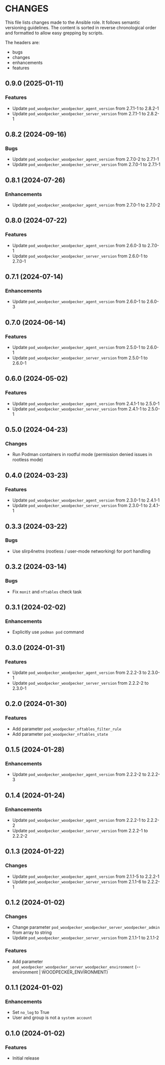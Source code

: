 # CHANGES

This file lists changes made to the Ansible role. It follows semantic versioning
guidelines. The content is sorted in reverse chronological order and formatted
to allow easy grepping by scripts.

The headers are:
- bugs
- changes
- enhancements
- features

## 0.9.0 (2025-01-11)

### Features

- Update `pod_woodpecker_woodpecker_agent_version` from 2.7.1-1 to 2.8.2-1
- Update `pod_woodpecker_woodpecker_server_version` from 2.7.1-1 to 2.8.2-1

## 0.8.2 (2024-09-16)

### Bugs

- Update `pod_woodpecker_woodpecker_agent_version` from 2.7.0-2 to 2.7.1-1
- Update `pod_woodpecker_woodpecker_server_version` from 2.7.0-1 to 2.7.1-1

## 0.8.1 (2024-07-26)

### Enhancements

- Update `pod_woodpecker_woodpecker_agent_version` from 2.7.0-1 to 2.7.0-2

## 0.8.0 (2024-07-22)

### Features

- Update `pod_woodpecker_woodpecker_agent_version` from 2.6.0-3 to 2.7.0-1
- Update `pod_woodpecker_woodpecker_server_version` from 2.6.0-1 to 2.7.0-1

## 0.7.1 (2024-07-14)

### Enhancements

- Update `pod_woodpecker_woodpecker_agent_version` from 2.6.0-1 to 2.6.0-3

## 0.7.0 (2024-06-14)

### Features

- Update `pod_woodpecker_woodpecker_agent_version` from 2.5.0-1 to 2.6.0-1
- Update `pod_woodpecker_woodpecker_server_version` from 2.5.0-1 to 2.6.0-1

## 0.6.0 (2024-05-02)

### Features

- Update `pod_woodpecker_woodpecker_agent_version` from 2.4.1-1 to 2.5.0-1
- Update `pod_woodpecker_woodpecker_server_version` from 2.4.1-1 to 2.5.0-1

## 0.5.0 (2024-04-23)

### Changes

- Run Podman containers in rootful mode (permission denied issues in rootless mode)

## 0.4.0 (2024-03-23)

### Features

- Update `pod_woodpecker_woodpecker_agent_version` from 2.3.0-1 to 2.4.1-1
- Update `pod_woodpecker_woodpecker_server_version` from 2.3.0-1 to 2.4.1-1

## 0.3.3 (2024-03-22)

### Bugs

- Use slirp4netns (rootless / user-mode networking) for port handling

## 0.3.2 (2024-03-14)

### Bugs

- Fix `monit` and `nftables` check task

## 0.3.1 (2024-02-02)

### Enhancements

- Explicitly use `podman pod` command

## 0.3.0 (2024-01-31)

### Features

- Update `pod_woodpecker_woodpecker_agent_version` from 2.2.2-3 to 2.3.0-1
- Update `pod_woodpecker_woodpecker_server_version` from 2.2.2-2 to 2.3.0-1

## 0.2.0 (2024-01-30)

### Features

- Add parameter `pod_woodpecker_nftables_filter_rule`
- Add parameter `pod_woodpecker_nftables_state`

## 0.1.5 (2024-01-28)

### Enhancements

- Update `pod_woodpecker_woodpecker_agent_version` from 2.2.2-2 to 2.2.2-3

## 0.1.4 (2024-01-24)

### Enhancements

- Update `pod_woodpecker_woodpecker_agent_version` from 2.2.2-1 to 2.2.2-2
- Update `pod_woodpecker_woodpecker_server_version` from 2.2.2-1 to 2.2.2-2

## 0.1.3 (2024-01-22)

### Changes

- Update `pod_woodpecker_woodpecker_agent_version` from 2.1.1-5 to 2.2.2-1
- Update `pod_woodpecker_woodpecker_server_version` from 2.1.1-6 to 2.2.2-1

## 0.1.2 (2024-01-02)

### Changes

- Change parameter `pod_woodpecker_woodpecker_server_woodpecker_admin` from array to string
- Update `pod_woodpecker_woodpecker_server_version` from 2.1.1-1 to 2.1.1-2

### Features

- Add parameter `pod_woodpecker_woodpecker_server_woodpecker_environment` (--environment | WOODPECKER_ENVIRONMENT)

## 0.1.1 (2024-01-02)

### Enhancements

- Set `no_log` to True
- User and group is not a `system account`

## 0.1.0 (2024-01-02)

### Features

- Initial release
